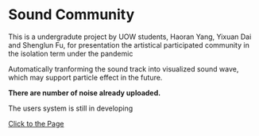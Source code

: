 # Sound Community
<p>This is a undergradute project by UOW students, Haoran Yang, Yixuan Dai and Shenglun Fu, for presentation the artistical participated community in the isolation term under the pandemic</p>
<p>Automatically tranforming the sound track into visualized sound wave, which may support particle effect in the future.</p>
<p><b>There are number of noise already uploaded.</b></p>
<p>The users system is still in developing</p>

<a href="https://blackkcold.github.io/sound-community-uni-project/">Click to the Page<p></p></a>
